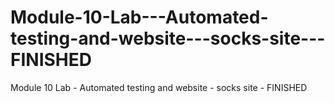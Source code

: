 # Module-10-Lab---Automated-testing-and-website---socks-site---FINISHED
Module 10 Lab - Automated testing and website - socks site - FINISHED

